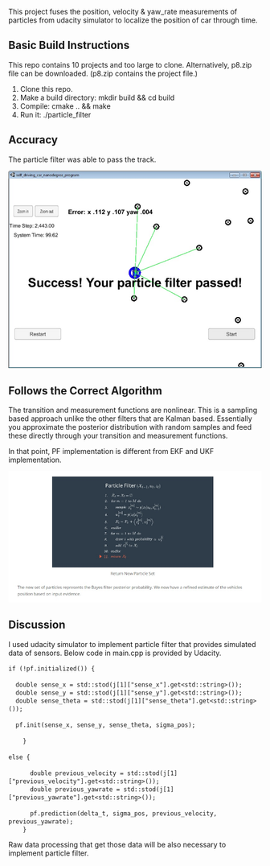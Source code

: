 This project fuses the position, velocity & yaw_rate measurements of particles from udacity simulator to localize the position of car through time.  

[//]: # (Image References)

[image0]: ./resources/test.jpg 
[image1]: ./resources/pf_equation.jpg 


## Basic Build Instructions

This repo contains 10 projects and too large to clone. Alternatively, p8.zip file can be downloaded. (p8.zip contains the project file.)

1. Clone this repo.
2. Make a build directory: mkdir build && cd build
3. Compile: cmake .. && make
4. Run it: ./particle_filter


## Accuracy

The particle filter was able to pass the track.

![alt text][image0]

## Follows the Correct Algorithm

The transition and measurement functions are nonlinear. This is a sampling based approach unlike the other filters that are Kalman based. Essentially you approximate the posterior distribution with random samples and feed these directly through your transition and measurement functions.


In that point, PF implementation is different from EKF and UKF implementation. 

 ![alt text][image1]

 ## Discussion 

I used udacity simulator to implement particle filter that provides simulated data of sensors. 
Below code in main.cpp is provided by Udacity. 



    if (!pf.initialized()) {
      
      double sense_x = std::stod(j[1]["sense_x"].get<std::string>());
	  double sense_y = std::stod(j[1]["sense_y"].get<std::string>());
	  double sense_theta = std::stod(j[1]["sense_theta"].get<std::string>());
     
	  pf.init(sense_x, sense_y, sense_theta, sigma_pos);

		}

	else {

		  double previous_velocity = std::stod(j[1]["previous_velocity"].get<std::string>());
		  double previous_yawrate = std::stod(j[1]["previous_yawrate"].get<std::string>());

		  pf.prediction(delta_t, sigma_pos, previous_velocity, previous_yawrate);
		}



Raw data processing that get those data will be also necessary to implement particle filter.  

